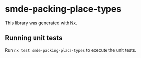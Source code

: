 # smde-packing-place-types

This library was generated with [Nx](https://nx.dev).

## Running unit tests

Run `nx test smde-packing-place-types` to execute the unit tests.

